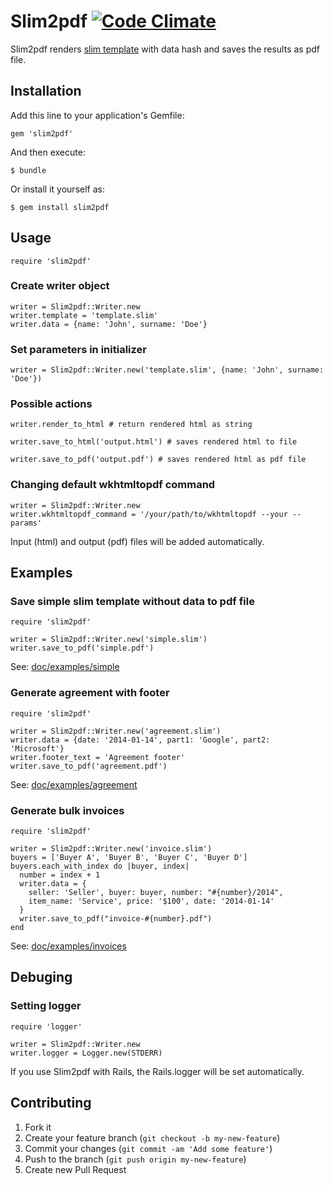 # Slim2pdf [![Code Climate](https://codeclimate.com/github/macuk/slim2pdf.png)](https://codeclimate.com/github/macuk/slim2pdf)

Slim2pdf renders [slim template](http://slim-lang.com/) with data hash and saves the results as pdf file.

## Installation

Add this line to your application's Gemfile:

    gem 'slim2pdf'

And then execute:

    $ bundle

Or install it yourself as:

    $ gem install slim2pdf

## Usage

    require 'slim2pdf'

### Create writer object

    writer = Slim2pdf::Writer.new
    writer.template = 'template.slim'
    writer.data = {name: 'John', surname: 'Doe'}

### Set parameters in initializer

    writer = Slim2pdf::Writer.new('template.slim', {name: 'John', surname: 'Doe'})

### Possible actions

    writer.render_to_html # return rendered html as string

    writer.save_to_html('output.html') # saves rendered html to file

    writer.save_to_pdf('output.pdf') # saves rendered html as pdf file

### Changing default wkhtmltopdf command

    writer = Slim2pdf::Writer.new
    writer.wkhtmltopdf_command = '/your/path/to/wkhtmltopdf --your --params'

Input (html) and output (pdf) files will be added automatically.

## Examples

### Save simple slim template without data to pdf file

    require 'slim2pdf'

    writer = Slim2pdf::Writer.new('simple.slim')
    writer.save_to_pdf('simple.pdf')

See: [doc/examples/simple](https://github.com/macuk/slim2pdf/tree/master/doc/examples/simple)

### Generate agreement with footer

    require 'slim2pdf'

    writer = Slim2pdf::Writer.new('agreement.slim')
    writer.data = {date: '2014-01-14', part1: 'Google', part2: 'Microsoft'}
    writer.footer_text = 'Agreement footer'
    writer.save_to_pdf('agreement.pdf')

See: [doc/examples/agreement](https://github.com/macuk/slim2pdf/tree/master/doc/examples/agreement)

### Generate bulk invoices

    require 'slim2pdf'

    writer = Slim2pdf::Writer.new('invoice.slim')
    buyers = ['Buyer A', 'Buyer B', 'Buyer C', 'Buyer D']
    buyers.each_with_index do |buyer, index|
      number = index + 1
      writer.data = {
        seller: 'Seller', buyer: buyer, number: "#{number}/2014",
        item_name: 'Service', price: '$100', date: '2014-01-14'
      }
      writer.save_to_pdf("invoice-#{number}.pdf")
    end

See: [doc/examples/invoices](https://github.com/macuk/slim2pdf/tree/master/doc/examples/invoices)

## Debuging

### Setting logger

    require 'logger'

    writer = Slim2pdf::Writer.new
    writer.logger = Logger.new(STDERR)

If you use Slim2pdf with Rails, the Rails.logger will be set automatically.

## Contributing

1. Fork it
2. Create your feature branch (`git checkout -b my-new-feature`)
3. Commit your changes (`git commit -am 'Add some feature'`)
4. Push to the branch (`git push origin my-new-feature`)
5. Create new Pull Request
